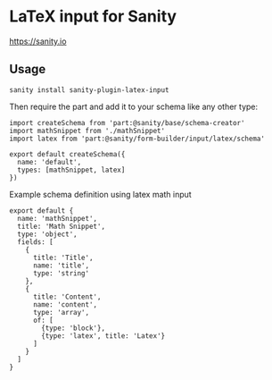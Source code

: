 # LaTeX input for Sanity

https://sanity.io


## Usage
```
sanity install sanity-plugin-latex-input
```

Then require the part and add it to your schema like any other type:

```
import createSchema from 'part:@sanity/base/schema-creator'
import mathSnippet from './mathSnippet'
import latex from 'part:@sanity/form-builder/input/latex/schema'

export default createSchema({
  name: 'default',
  types: [mathSnippet, latex]
})
```

Example schema definition using latex math input
```
export default {
  name: 'mathSnippet',
  title: 'Math Snippet',
  type: 'object',
  fields: [
    {
      title: 'Title',
      name: 'title',
      type: 'string'
    },
    {
      title: 'Content',
      name: 'content',
      type: 'array',
      of: [
        {type: 'block'},
        {type: 'latex', title: 'Latex'}
      ]
    }
  ]
}
```
